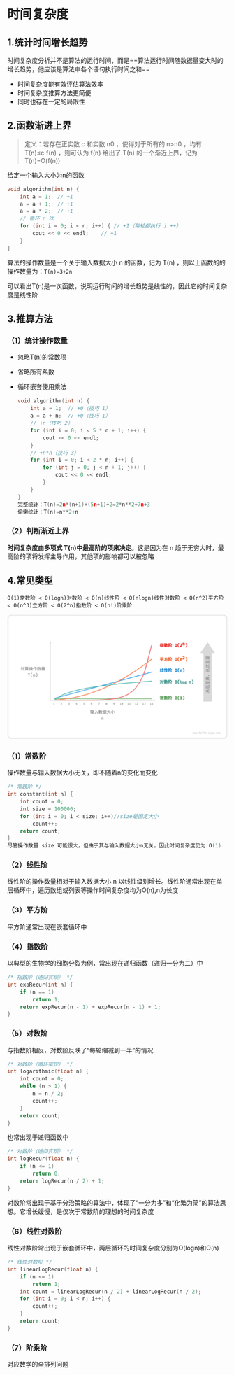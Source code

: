 # 时间复杂度



## 1.统计时间增长趋势

时间复杂度分析并不是算法的运行时间，而是==算法运行时间随数据量变大时的增长趋势，他应该是算法中各个语句执行时间之和==

* 时间复杂度能有效评估算法效率
* 时间复杂度推算方法更简便
* 同时也存在一定的局限性



## 2.函数渐进上界

> 定义：若存在正实数 c 和实数 n0 ，使得对于所有的 n>n0 ，均有 T(n)≤c⋅f(n) ，则可认为 f(n) 给出了 T(n) 的一个渐近上界，记为 T(n)=O(f(n)) 

给定一个输入大小为n的函数

```cpp
void algorithm(int n) {
    int a = 1;  // +1
    a = a + 1;  // +1
    a = a * 2;  // +1
    // 循环 n 次
    for (int i = 0; i < n; i++) { // +1（每轮都执行 i ++）
        cout << 0 << endl;    // +1
    }
}
```

算法的操作数量是一个关于输入数据大小 n 的函数，记为 T(n) ，则以上函数的的操作数量为：`T(n)=3+2n`

可以看出T(n)是一次函数，说明运行时间的增长趋势是线性的，因此它的时间复杂度是线性阶



## 3.推算方法

### （1）统计操作数量

* 忽略T(n)的常数项

* 省略所有系数

* 循环嵌套使用乘法

  ```cpp
  void algorithm(int n) {
      int a = 1;  // +0（技巧 1）
      a = a + n;  // +0（技巧 1）
      // +n（技巧 2）
      for (int i = 0; i < 5 * n + 1; i++) {
          cout << 0 << endl;
      }
      // +n*n（技巧 3）
      for (int i = 0; i < 2 * n; i++) {
          for (int j = 0; j < n + 1; j++) {
              cout << 0 << endl;
          }
      }
  }
  完整统计：T(n)=2n*(n+1)+(5n+1)+2=2*n**2+7n+3
  偷懒统计：T(n)=n**2+n
  ```

### （2）判断渐近上界

**时间复杂度由多项式 T(n)中最高阶的项来决定**。这是因为在 n 趋于无穷大时，最高阶的项将发挥主导作用，其他项的影响都可以被忽略



## 4.常见类型

`O(1)常数阶 < O(logn)对数阶 < O(n)线性阶 < O(nlogn)线性对数阶 < O(n^2)平方阶 < O(n^3)立方阶 < O(2^n)指数阶 < O(n!)阶乘阶`

![](img/3.时间复杂度.assets/time_complexity_common_types.png)

### （1）常数阶

操作数量与输入数据大小无关，即不随着n的变化而变化

```cpp
/* 常数阶 */
int constant(int n) {
    int count = 0;
    int size = 100000;
    for (int i = 0; i < size; i++)//size是固定大小
        count++;
    return count;
}
尽管操作数量 size 可能很大，但由于其与输入数据大小n无关，因此时间复杂度仍为 O(1)
```

### （2）线性阶

线性阶的操作数量相对于输入数据大小 n 以线性级别增长。线性阶通常出现在单层循环中，遍历数组或列表等操作时间复杂度均为O(n),n为长度

### （3）平方阶

平方阶通常出现在嵌套循环中

### （4）指数阶

以典型的生物学的细胞分裂为例，常出现在递归函数（递归一分为二）中

```cpp
/* 指数阶（递归实现） */
int expRecur(int n) {
    if (n == 1)
        return 1;
    return expRecur(n - 1) + expRecur(n - 1) + 1;
}
```



### （5）对数阶

与指数阶相反，对数阶反映了“每轮缩减到一半”的情况

```cpp
/* 对数阶（循环实现） */
int logarithmic(float n) {
    int count = 0;
    while (n > 1) {
        n = n / 2;
        count++;
    }
    return count;
}
```

也常出现于递归函数中

```cpp
/* 对数阶（递归实现） */
int logRecur(float n) {
    if (n <= 1)
        return 0;
    return logRecur(n / 2) + 1;
}
```

对数阶常出现于基于分治策略的算法中，体现了“一分为多”和“化繁为简”的算法思想。它增长缓慢，是仅次于常数阶的理想的时间复杂度

### （6）线性对数阶

线性对数阶常出现于嵌套循环中，两层循环的时间复杂度分别为O(logn)和O(n)

```cpp
/* 线性对数阶 */
int linearLogRecur(float n) {
    if (n <= 1)
        return 1;
    int count = linearLogRecur(n / 2) + linearLogRecur(n / 2);
    for (int i = 0; i < n; i++) {
        count++;
    }
    return count;
}
```

### （7）阶乘阶

对应数学的全排列问题
